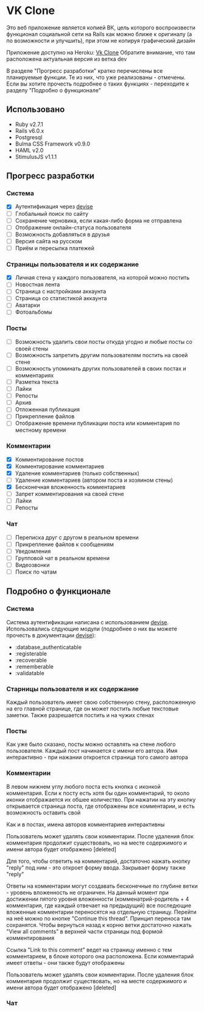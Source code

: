 # VK Clone
Это веб приложение является копией ВК, цель которого воспроизвести функционал социальной сети на Rails как можно ближе к оригиналу (а по возможности и улучшить), при этом не копируя графический дизайн

Приложение доступно на Heroku: [Vk Clone](https://vk-clone-dev-branch.herokuapp.com)
Обратите внимание, что там расположена актуальная версия из ветка dev

В разделе "Прогресс разработки" кратко перечислены все планируемые функции. Те из них, что уже реализованы - отмечены. Если вы хотите прочесть подробнее о таких функциях - переходите к разделу "Подробно о функционале"

## Использовано
* Ruby v2.7.1
* Rails v6.0.x
* Postgresql
* Bulma CSS Framework v0.9.0
* HAML v2.0
* StimulusJS v1.1.1

## Прогресс разработки
### Система
- [x] Аутентификация через [devise](https://rubygems.org/gems/devise)
- [ ] Глобальный поиск по сайту
- [ ] Сохранение черновика, если какая-либо форма не отправлена
- [ ] Отображение онлайн-статуса пользователя
- [ ] Возможность добавляться в друзья
- [ ] Версия сайта на русском
- [ ] Приём и пересылка платежей

### Страницы пользователя и их содержание
- [x] Личная стена у каждого пользователя, на которой можно постить
- [ ] Новостная лента
- [ ] Страница с настройками аккаунта
- [ ] Страница со статистикой аккаунта
- [ ] Аватарки
- [ ] Фотоальбомы

### Посты
- [ ] Возможность удалить свои посты откуда угодно и любые посты со своей стены
- [ ] Возможность запретить другим пользователям постить на своей стене
- [ ] Возможность упоминать других пользователей в своих постах и комментариях
- [ ] Разметка текста
- [ ] Лайки
- [ ] Репосты
- [ ] Архив
- [ ] Отложенная публикация
- [ ] Прикрепление файлов
- [ ] Отображение времени публикации поста или комментария по местному времени

### Комментарии
- [x] Комментирование постов
- [x] Комментирование комментариев
- [x] Удаление комментариев (только собственных)
- [ ] Удаление комментариев (автором поста и хозяином стены)
- [x] Бесконечная вложенность комментариев
- [ ] Запрет комментирования на своей стене
- [ ] Лайки
- [ ] Репосты

### Чат
- [ ] Переписка друг с другом в реальном времени
- [ ] Прикрепление файлов к сообщениям
- [ ] Уведомления
- [ ] Групповой чат в реальном времени
- [ ] Видеозвонки
- [ ] Поиск по чатам

## Подробно о функционале
### Система
Система аутентификации написана с использованием [devise](https://rubygems.org/gems/devise). Использовались слдующие модули (подробнее о них вы можете прочесть в документации [devise](https://rubygems.org/gems/devise)):

* :database_authenticatable
* :registerable
* :recoverable
* :rememberable
* :validatable

### Старницы пользователя и их содержание
Каждый пользователь имеет свою собственную стену, расположенную на его главной странице, где он может постить любые текстовые заметки. Также разрешается постить и на чужих стенах

### Посты
Как уже было сказано, посты можно оставлять на стене любого пользователя. Каждый пост начинается с имени его автора. Имя интерактивно - при нажании откроется страница того самого автора

### Комментарии
В левом нижнем углу любого поста есть кнопка с иконкой комментария. Если к посту есть хотя бы один комментарий, то около иконки отображается их обшее количество. При нажатии на эту кнопку открывается страница поста, где отображены все комментарии, и есть возможность оставить свой

Как и в постах, имена авторов комментариев интерактивны

Пользователь может удалять свои комментарии. После удаления блок комментария продолжит существовать, но на месте содержимого и имени автора будет отображено [deleted]

Для того, чтобы ответить на комментарий, достаточно нажать кнопку "reply" под ним - это откроет форму ввода. Закрывает форму также "reply"

Ответы на комментарии могут создавать бесконечные по глубине ветки - уровень вложенность не ограничен. На данный момент при достижении пятого уровня вложенности (комменатрий-родитель + 4 комментария, где каждый отвечает на предыдущий) все последющие вложенные комментарии переносятся на отдельную страницу. Перейти на неё можно по кнопке "Continue this thread". Принцип переноса там сохранятся. Чтобы вернуться назад к корню ветки достаточно нажать "View all comments" в верхней части страницы под формой комментирования

Ссылка "Link to this comment" ведет на страницу именно с тем комментарием, в блоке которого она расположена. Если комментарий имеет ответы - они также будут отображены

Пользователь может удалять свои комментарии. После удаления блок комментария продолжит существовать, но на месте содержимого и имени автора будет отображено [deleted]

### Чат
